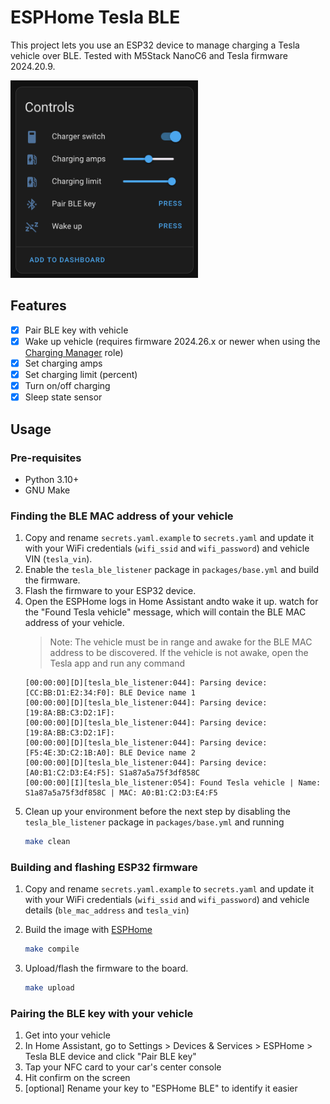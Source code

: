 # ESPHome Tesla BLE

This project lets you use an ESP32 device to manage charging a Tesla vehicle over BLE. Tested with M5Stack NanoC6 and Tesla firmware 2024.20.9.

<img src="./docs/ha-device.png" width="300">

## Features
- [x] Pair BLE key with vehicle
- [x] Wake up vehicle (requires firmware 2024.26.x or newer when using the [Charging Manager](https://github.com/teslamotors/vehicle-command/blob/main/pkg/protocol/protocol.md#roles) role)
- [x] Set charging amps
- [x] Set charging limit (percent)
- [x] Turn on/off charging
- [x] Sleep state sensor 

## Usage

### Pre-requisites
- Python 3.10+
- GNU Make

### Finding the BLE MAC address of your vehicle

1. Copy and rename `secrets.yaml.example` to `secrets.yaml` and update it with your WiFi credentials (`wifi_ssid` and `wifi_password`) and vehicle VIN (`tesla_vin`).
1. Enable the `tesla_ble_listener` package in `packages/base.yml` and build the firmware.
1. Flash the firmware to your ESP32 device.
1. Open the ESPHome logs in Home Assistant andto wake it up. watch for the "Found Tesla vehicle" message, which will contain the BLE MAC address of your vehicle.
    > Note: The vehicle must be in range and awake for the BLE MAC address to be discovered. If the vehicle is not awake, open the Tesla app and run any command 
    ```log
    [00:00:00][D][tesla_ble_listener:044]: Parsing device: [CC:BB:D1:E2:34:F0]: BLE Device name 1
    [00:00:00][D][tesla_ble_listener:044]: Parsing device: [19:8A:BB:C3:D2:1F]: 
    [00:00:00][D][tesla_ble_listener:044]: Parsing device: [19:8A:BB:C3:D2:1F]:
    [00:00:00][D][tesla_ble_listener:044]: Parsing device: [F5:4E:3D:C2:1B:A0]: BLE Device name 2
    [00:00:00][D][tesla_ble_listener:044]: Parsing device: [A0:B1:C2:D3:E4:F5]: S1a87a5a75f3df858C
    [00:00:00][I][tesla_ble_listener:054]: Found Tesla vehicle | Name: S1a87a5a75f3df858C | MAC: A0:B1:C2:D3:E4:F5
    ```
1. Clean up your environment before the next step by disabling the `tesla_ble_listener` package in `packages/base.yml` and running
    ```sh
    make clean
    ```


### Building and flashing ESP32 firmware

1. Copy and rename `secrets.yaml.example` to `secrets.yaml` and update it with your WiFi credentials (`wifi_ssid` and `wifi_password`) and vehicle details (`ble_mac_address` and `tesla_vin`)


2. Build the image with [ESPHome](https://esphome.io/guides/getting_started_command_line.html)

    ```sh
    make compile
    ```

3. Upload/flash the firmware to the board.

    ```sh
    make upload
    ```

### Pairing the BLE key with your vehicle
1. Get into your vehicle
1. In Home Assistant, go to Settings > Devices & Services > ESPHome > Tesla BLE device and click "Pair BLE key"
1. Tap your NFC card to your car's center console
1. Hit confirm on the screen
1. [optional] Rename your key to "ESPHome BLE" to identify it easier
